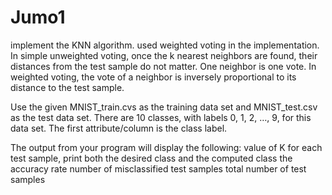 # Jumo1
implement the KNN algorithm. used weighted voting in the implementation. In simple unweighted voting, once the k nearest neighbors are found, their distances from the test sample do not matter. One neighbor is one vote. In weighted voting, the vote of a neighbor is inversely proportional to its distance to the test sample. 

Use the given MNIST_train.cvs as the training data set and MNIST_test.csv as the test data set. There are 10 classes, with labels 0, 1, 2, …, 9, for this data set. The first attribute/column is the class label.

The output from your program will display the following:
value of K 
for each test sample, print both the desired class and the computed class
the accuracy rate
number of misclassified test samples
total number of test samples 
